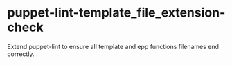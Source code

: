 # puppet-lint-template_file_extension-check
Extend puppet-lint to ensure all template and epp functions filenames end correctly.
